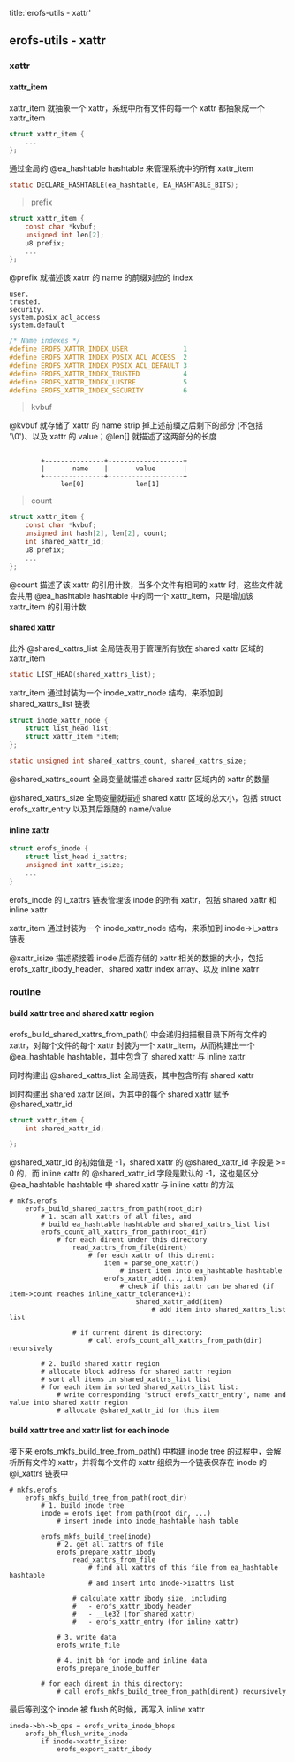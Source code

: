 title:'erofs-utils - xattr'
## erofs-utils - xattr


### xattr

#### xattr_item

xattr_item 就抽象一个 xattr，系统中所有文件的每一个 xattr 都抽象成一个 xattr_item

```c
struct xattr_item {
	...
};
```

通过全局的 @ea_hashtable hashtable 来管理系统中的所有 xattr_item

```c
static DECLARE_HASHTABLE(ea_hashtable, EA_HASHTABLE_BITS);
```


> prefix

```c
struct xattr_item {
	const char *kvbuf;
	unsigned int len[2];
	u8 prefix;
	...
};
```

@prefix 就描述该 xatrr 的 name 的前缀对应的 index

```
user.
trusted.
security.
system.posix_acl_access
system.default
```

```c
/* Name indexes */
#define EROFS_XATTR_INDEX_USER              1
#define EROFS_XATTR_INDEX_POSIX_ACL_ACCESS  2
#define EROFS_XATTR_INDEX_POSIX_ACL_DEFAULT 3
#define EROFS_XATTR_INDEX_TRUSTED           4
#define EROFS_XATTR_INDEX_LUSTRE            5
#define EROFS_XATTR_INDEX_SECURITY          6
```


> kvbuf

@kvbuf 就存储了 xattr 的 name strip 掉上述前缀之后剩下的部分 (不包括 '\0')、以及 xattr 的 value；@len[] 就描述了这两部分的长度

```

        +---------------+-------------------+
        |       name    |       value       |
        +---------------+-------------------+
             len[0]             len[1]
```


> count

```c
struct xattr_item {
	const char *kvbuf;
	unsigned int hash[2], len[2], count;
	int shared_xattr_id;
	u8 prefix;
	...
};
```

@count 描述了该 xattr 的引用计数，当多个文件有相同的 xattr 时，这些文件就会共用 @ea_hashtable hashtable 中的同一个 xattr_item，只是增加该 xattr_item 的引用计数


#### shared xattr

此外 @shared_xattrs_list 全局链表用于管理所有放在 shared xattr 区域的 xattr_item

```c
static LIST_HEAD(shared_xattrs_list);
```

xattr_item 通过封装为一个 inode_xattr_node 结构，来添加到 shared_xattrs_list 链表

```c
struct inode_xattr_node {
	struct list_head list;
	struct xattr_item *item;
};
```

```c
static unsigned int shared_xattrs_count, shared_xattrs_size;
```

@shared_xattrs_count 全局变量就描述 shared xattr 区域内的 xattr 的数量

@shared_xattrs_size 全局变量就描述 shared xattr 区域的总大小，包括 struct erofs_xattr_entry 以及其后跟随的 name/value


#### inline xattr

```c
struct erofs_inode {
	struct list_head i_xattrs;
	unsigned int xattr_isize;
	...
}
```

erofs_inode 的 i_xattrs 链表管理该 inode 的所有 xattr，包括 shared xattr 和 inline xattr

xattr_item 通过封装为一个 inode_xattr_node 结构，来添加到 inode->i_xattrs 链表

@xattr_isize 描述紧接着 inode 后面存储的 xattr 相关的数据的大小，包括 erofs_xattr_ibody_header、shared xattr index array、以及 inline xatrr


### routine

#### build xattr tree and shared xattr region

erofs_build_shared_xattrs_from_path() 中会递归扫描根目录下所有文件的 xattr，对每个文件的每个 xattr 封装为一个 xattr_item，从而构建出一个 @ea_hashtable hashtable，其中包含了 shared xattr 与 inline xattr

同时构建出 @shared_xattrs_list 全局链表，其中包含所有 shared xattr

同时构建出 shared xattr 区间，为其中的每个 shared xattr 赋予 @shared_xattr_id

```c
struct xattr_item {
	int shared_xattr_id;

};
```

@shared_xattr_id 的初始值是 -1，shared xattr 的 @shared_xattr_id 字段是 >= 0 的，而 inline xattr 的 @shared_xattr_id 字段是默认的 -1，这也是区分 @ea_hashtable hashtable 中 shared xattr 与 inline xattr 的方法

```
# mkfs.erofs
    erofs_build_shared_xattrs_from_path(root_dir)
        # 1. scan all xattrs of all files, and
        # build ea_hashtable hashtable and shared_xattrs_list list
        erofs_count_all_xattrs_from_path(root_dir)
            # for each dirent under this directory
                read_xattrs_from_file(dirent)
                    # for each xattr of this dirent:
                        item = parse_one_xattr()
                            # insert item into ea_hashtable hashtable
                        erofs_xattr_add(..., item)
                            # check if this xattr can be shared (if item->count reaches inline_xattr_tolerance+1):
                                shared_xattr_add(item)
                                    # add item into shared_xattrs_list list
                
                # if current dirent is directory:
                    # call erofs_count_all_xattrs_from_path(dir) recursively

        # 2. build shared xattr region
        # allocate block address for shared xattr region
        # sort all items in shared_xattrs_list list
        # for each item in sorted shared_xattrs_list list:
            # write corresponding 'struct erofs_xattr_entry', name and value into shared xattr region
            # allocate @shared_xattr_id for this item
```


#### build xattr tree and xattr list for each inode

接下来 erofs_mkfs_build_tree_from_path() 中构建 inode tree 的过程中，会解析所有文件的 xattr，并将每个文件的 xattr 组织为一个链表保存在 inode 的 @i_xattrs 链表中

```
# mkfs.erofs
    erofs_mkfs_build_tree_from_path(root_dir)
        # 1. build inode tree
        inode = erofs_iget_from_path(root_dir, ...)
            # insert inode into inode_hashtable hash table
        
        erofs_mkfs_build_tree(inode)
            # 2. get all xattrs of file
            erofs_prepare_xattr_ibody
                read_xattrs_from_file
                    # find all xattrs of this file from ea_hashtable hashtable
                    # and insert into inode->ixattrs list
                
                # calculate xattr ibody size, including
                #   - erofs_xattr_ibody_header
                #   - __le32 (for shared xattr)
                #   - erofs_xattr_entry (for inline xattr)
        
            # 3. write data
            erofs_write_file
        
            # 4. init bh for inode and inline data
            erofs_prepare_inode_buffer
        
        # for each dirent in this directory:
            # call erofs_mkfs_build_tree_from_path(dirent) recursively
```


最后等到这个 inode 被 flush 的时候，再写入 inline xattr

```
inode->bh->b_ops = erofs_write_inode_bhops
    erofs_bh_flush_write_inode
        if inode->xattr_isize:
            erofs_export_xattr_ibody
```